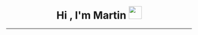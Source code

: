 
<h1 align="center"><b>Hi , I'm Martin </b><img src="https://media.giphy.com/media/hvRJCLFzcasrR4ia7z/giphy.gif" width="35"></h1>


---

